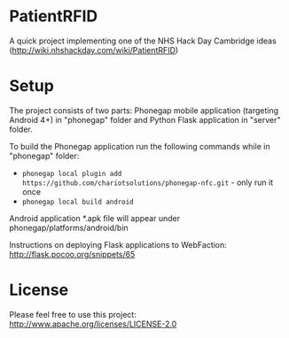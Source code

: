 PatientRFID
===========

A quick project implementing one of the NHS Hack Day Cambridge ideas (http://wiki.nhshackday.com/wiki/PatientRFID)

Setup
=====

The project consists of two parts: Phonegap mobile application (targeting Android 4+) in "phonegap" folder and Python Flask application in "server" folder.

To build the Phonegap application run the following commands while in "phonegap" folder:

* `phonegap local plugin add https://github.com/chariotsolutions/phonegap-nfc.git` - only run it once
* `phonegap local build android`

Android application *.apk file will appear under phonegap/platforms/android/bin

Instructions on deploying Flask applications to WebFaction: http://flask.pocoo.org/snippets/65

License
=======

Please feel free to use this project: http://www.apache.org/licenses/LICENSE-2.0



